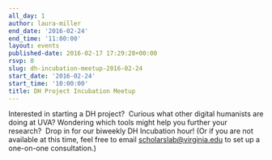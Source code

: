 ```yaml
---
all_day: 1
author: laura-miller
end_date: '2016-02-24'
end_time: '11:00:00'
layout: events
published-date: 2016-02-17 17:29:28+00:00
rsvp: 0
slug: dh-incubation-meetup-2016-02-24
start_date: '2016-02-24'
start_time: '10:00:00'
title: DH Project Incubation Meetup
---
```


Interested in starting a DH project?  Curious what other digital humanists are doing at UVA? Wondering which tools might help you further your research?  Drop in for our biweekly DH Incubation hour! (Or if you are not available at this time, feel free to email scholarslab@virginia.edu to set up a one-on-one consultation.)
